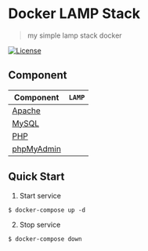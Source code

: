 # Docker LAMP Stack

> my simple lamp stack docker

[![License][shield-license]][info-license]

## Component

Component | `LAMP`
---|---
[Apache][apache] | 
[MySQL][mysql] | 
[PHP][php] | 
[phpMyAdmin][phpmyadmin] | 

## Quick Start

1. Start service

```
$ docker-compose up -d
```

2. Stop service

```
$ docker-compose down
```

[apache]: http://www.apache.org/
[mysql]: https://www.mysql.com/
[php]: http://php.net/
[phpmyadmin]: https://www.phpmyadmin.net/

[info-license]: LICENSE

[shield-license]: https://img.shields.io/badge/license-Apache%202.0-blue.svg